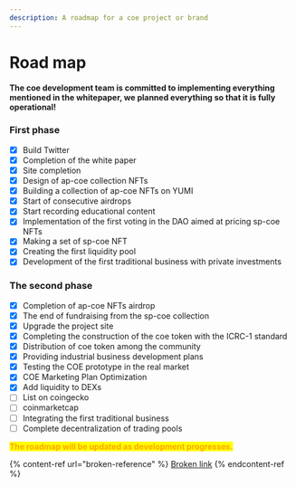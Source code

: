 ```yaml
---
description: A roadmap for a coe project or brand
---
```


# Road map

**The coe development team is committed to implementing everything mentioned in the whitepaper, we planned everything so that it is fully operational!**

### First phase

* [x] Build Twitter
* [x] Completion of the white paper
* [x] Site completion
* [x] Design of ap-coe collection NFTs
* [x] Building a collection of ap-coe NFTs on YUMI
* [x] Start of consecutive airdrops
* [x] Start recording educational content
* [x] Implementation of the first voting in the DAO aimed at pricing sp-coe NFTs
* [x] Making a set of sp-coe NFT
* [x] Creating the first liquidity pool
* [x] Development of the first traditional business with private investments

### The second phase

* [x] Completion of ap-coe NFTs airdrop
* [x] The end of fundraising from the sp-coe collection
* [x] Upgrade the project site
* [x] Completing the construction of the coe token with the ICRC-1 standard
* [x] Distribution of coe token among the community
* [x] Providing industrial business development plans
* [x] Testing the COE prototype in the real market
* [x] COE Marketing Plan Optimization
* [x] Add liquidity to DEXs
* [ ] List on coingecko
* [ ] coinmarketcap
* [ ] Integrating the first traditional business
* [ ] Complete decentralization of trading pools

<mark style="color:orange;">**The roadmap will be updated as development progresses.**</mark>

{% content-ref url="broken-reference" %}
[Broken link](broken-reference)
{% endcontent-ref %}
